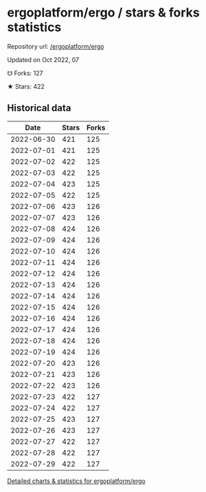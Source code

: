 # ergoplatform/ergo / stars & forks statistics

Repository url: [/ergoplatform/ergo](https://github.com/ergoplatform/ergo)

Updated on Oct 2022, 07

☋ Forks: 127

★ Stars: 422

## Historical data
| Date | Stars | Forks |
|------|-------|-------|
| 2022-06-30 | 421 | 125 | 
| 2022-07-01 | 421 | 125 | 
| 2022-07-02 | 422 | 125 | 
| 2022-07-03 | 422 | 125 | 
| 2022-07-04 | 423 | 125 | 
| 2022-07-05 | 422 | 125 | 
| 2022-07-06 | 423 | 126 | 
| 2022-07-07 | 423 | 126 | 
| 2022-07-08 | 424 | 126 | 
| 2022-07-09 | 424 | 126 | 
| 2022-07-10 | 424 | 126 | 
| 2022-07-11 | 424 | 126 | 
| 2022-07-12 | 424 | 126 | 
| 2022-07-13 | 424 | 126 | 
| 2022-07-14 | 424 | 126 | 
| 2022-07-15 | 424 | 126 | 
| 2022-07-16 | 424 | 126 | 
| 2022-07-17 | 424 | 126 | 
| 2022-07-18 | 424 | 126 | 
| 2022-07-19 | 424 | 126 | 
| 2022-07-20 | 423 | 126 | 
| 2022-07-21 | 423 | 126 | 
| 2022-07-22 | 423 | 126 | 
| 2022-07-23 | 422 | 127 | 
| 2022-07-24 | 422 | 127 | 
| 2022-07-25 | 423 | 127 | 
| 2022-07-26 | 423 | 127 | 
| 2022-07-27 | 422 | 127 | 
| 2022-07-28 | 422 | 127 | 
| 2022-07-29 | 422 | 127 | 


[Detailed charts & statistics for ergoplatform/ergo](https://reviewgithub.com/rep/ergoplatform/ergo)
